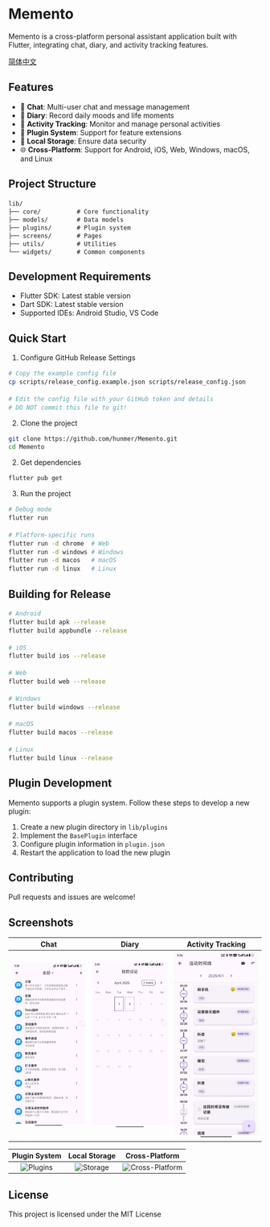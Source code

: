 # Memento

Memento is a cross-platform personal assistant application built with Flutter, integrating chat, diary, and activity tracking features.

[简体中文](README_zh.md)

## Features

- 💬 **Chat**: Multi-user chat and message management
- 📝 **Diary**: Record daily moods and life moments
- 📅 **Activity Tracking**: Monitor and manage personal activities
- 🔌 **Plugin System**: Support for feature extensions
- 💾 **Local Storage**: Ensure data security
- 🌐 **Cross-Platform**: Support for Android, iOS, Web, Windows, macOS, and Linux

## Project Structure

```
lib/
├── core/          # Core functionality
├── models/        # Data models
├── plugins/       # Plugin system
├── screens/       # Pages
├── utils/         # Utilities
└── widgets/       # Common components
```

## Development Requirements

- Flutter SDK: Latest stable version
- Dart SDK: Latest stable version
- Supported IDEs: Android Studio, VS Code

## Quick Start

1. Configure GitHub Release Settings
```bash
# Copy the example config file
cp scripts/release_config.example.json scripts/release_config.json

# Edit the config file with your GitHub token and details
# DO NOT commit this file to git!
```

2. Clone the project
```bash
git clone https://github.com/hunmer/Memento.git
cd Memento
```

2. Get dependencies
```bash
flutter pub get
```

3. Run the project
```bash
# Debug mode
flutter run

# Platform-specific runs
flutter run -d chrome  # Web
flutter run -d windows # Windows
flutter run -d macos   # macOS
flutter run -d linux   # Linux
```

## Building for Release

```bash
# Android
flutter build apk --release
flutter build appbundle --release

# iOS
flutter build ios --release

# Web
flutter build web --release

# Windows
flutter build windows --release

# macOS
flutter build macos --release

# Linux
flutter build linux --release
```

## Plugin Development

Memento supports a plugin system. Follow these steps to develop a new plugin:

1. Create a new plugin directory in `lib/plugins`
2. Implement the `BasePlugin` interface
3. Configure plugin information in `plugin.json`
4. Restart the application to load the new plugin

## Contributing

Pull requests and issues are welcome!

## Screenshots

| Chat | Diary | Activity Tracking |
|:----:|:-----:|:-----------------:|
| ![Chat](screenshots/chat.jpg) | ![Diary](screenshots/diary.jpg) | ![Activity](screenshots/activity.jpg) |

| Plugin System | Local Storage | Cross-Platform |
|:-------------:|:-------------:|:--------------:|
| ![Plugins](screenshots/plugins.jpg) | ![Storage](screenshots/storage.jpg) | ![Cross-Platform](screenshots/cross_platform.jpg) |

## License

This project is licensed under the MIT License